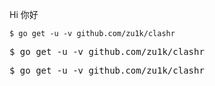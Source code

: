 Hi
你好

    $ go get -u -v github.com/zu1k/clashr

<pre>$ go get -u -v github.com/zu1k/clashr</pre>

<div class="highlight highlight-source-shell">
    <pre>$ go get -u -v github.com/zu1k/clashr